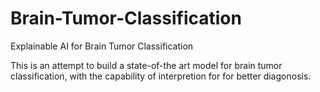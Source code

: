 # Brain-Tumor-Classification

Explainable AI for Brain Tumor Classification

This is an attempt to build a state-of-the art model for brain tumor classification, with the capability of interpretion for for better diagonosis.
